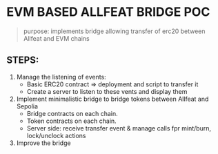 # EVM BASED ALLFEAT BRIDGE POC

> purpose: implements bridge allowing transfer of erc20 between Allfeat and EVM chains

## STEPS:

1. Manage the listening of events:
   - Basic ERC20 contract => deployment and script to transfer it
   - Create a server to listen to these vents and display them
2. Implement minimalistic bridge to bridge tokens between Allfeat and Sepolia
   - Bridge contracts on each chain.
   - Token contracts on each chain.
   - Server side: receive transfer event & manage calls fpr mint/burn, lock/unclock actions
3. Improve the bridge
